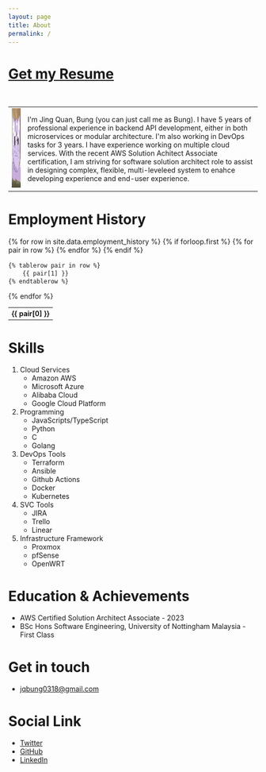 ```yaml
---
layout: page
title: About
permalink: /
---
```


# [Get my Resume](./resources/JQBung-resume-2024.pdf)

<br/>

<table>
  <tr>
    <td>
      <img class="profile_picture profile_picture_about" src="./resources/profile_pic.jpg" width="160" height="160" />
    </td>
    <td>
      I'm Jing Quan, Bung (you can just call me as Bung). I have 5 years of professional experience in backend API development, either in both microservices or modular architecture. I'm also working in DevOps tasks for 3 years. I have experience working on multiple cloud services. With the recent AWS Solution Achitect Associate certification, I am striving for software solution architect role to assist in designing complex, flexible, multi-leveleed system to enahce developing experience and end-user experience.
    </td>
  </tr>
</table>



# Employment History

<table>
{% for row in site.data.employment_history %}
    {% if forloop.first %}
        <tr>
          {% for pair in row %}
            <th>{{ pair[0] }}</th>
          {% endfor %}
        </tr>
    {% endif %}

    {% tablerow pair in row %}
        {{ pair[1] }}
    {% endtablerow %}

{% endfor %}

</table>

# Skills

1. Cloud Services
   - Amazon AWS
   - Microsoft Azure
   - Alibaba Cloud
   - Google Cloud Platform
2. Programming
   - JavaScripts/TypeScript
   - Python
   - C
   - Golang
3. DevOps Tools
   - Terraform
   - Ansible
   - Github Actions
   - Docker
   - Kubernetes
4. SVC Tools
   - JIRA
   - Trello
   - Linear
5. Infrastructure Framework
   - Proxmox
   - pfSense
   - OpenWRT

# Education & Achievements

- AWS Certified Solution Architect Associate - 2023
- BSc Hons Software Engineering, University of Nottingham Malaysia - First Class

# Get in touch

- jqbung0318@gmail.com

# Social Link

- [Twitter](https://twitter.com/jq_bung)
- [GitHub](https://github.com/jqbung0318)
- [LinkedIn](https://linkedin.com/in/jqbung-technies)
